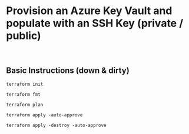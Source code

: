 # Provision an Azure Key Vault and populate with an SSH Key (private / public)

<br />

## Basic Instructions (down & dirty)
```console
terraform init
```

```console
terraform fmt
```

```console
terraform plan
```

```console
terraform apply -auto-approve
```

```console
terraform apply -destroy -auto-approve
```
